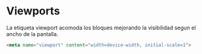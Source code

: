 # Viewports

La etiqueta <meta> viewport acomoda los bloques mejorando la visibilidad segun el ancho de la pantalla. 

```html
<meta name="viewport" content="width=device-width, initial-scale=1">
```